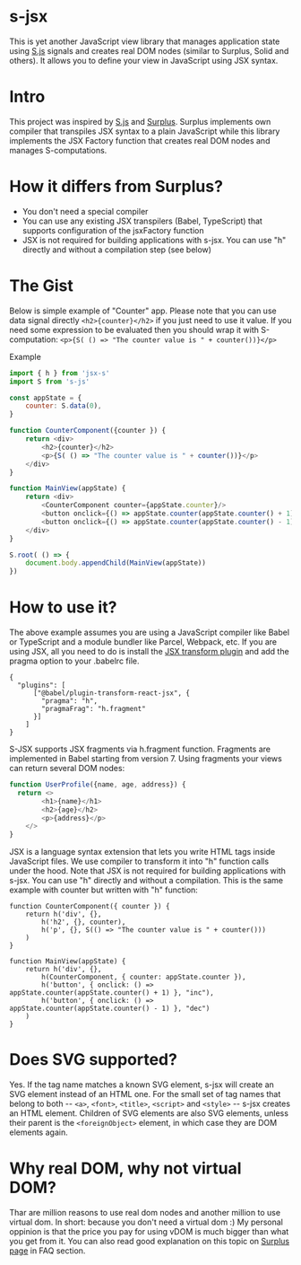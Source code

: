 # s-jsx
This is yet another JavaScript view library that manages application state using [S.js](https://github.com/adamhaile/S) signals and creates real DOM nodes (similar to Surplus, Solid and others).
It allows you to define your view in JavaScript using JSX syntax.

# Intro
This project was inspired by [S.js](https://github.com/adamhaile/S) and [Surplus](https://github.com/adamhaile/surplus).
Surplus implements own compiler that transpiles JSX syntax to a plain JavaScript while this library implements the JSX Factory function that creates real DOM nodes and manages S-computations. 

# How it differs from Surplus?
- You don't need a special compiler
- You can use any existing JSX transpilers (Babel, TypeScript) that supports configuration of the jsxFactory function
- JSX is not required for building applications with s-jsx. You can use "h" directly and without a compilation step (see below)

# The Gist

Below is simple example of "Counter" app. Please note that you can use data signal directly `<h2>{counter}</h2>` if you just need to use it value. 
If you need some expression to be evaluated then you should wrap it with S-computation: 
`<p>{S( () => "The counter value is " + counter())}</p>`

Example

```javascript
import { h } from 'jsx-s'
import S from 's-js'

const appState = {
    counter: S.data(0),
}

function CounterComponent({counter }) {
    return <div>        
        <h2>{counter}</h2>
        <p>{S( () => "The counter value is " + counter())}</p>
    </div>
}

function MainView(appState) {
    return <div>
        <CounterComponent counter={appState.counter}/>
        <button onclick={() => appState.counter(appState.counter() + 1)}>inc</button>
        <button onclick={() => appState.counter(appState.counter() - 1)}>dec</button>
    </div>
}

S.root( () => {
    document.body.appendChild(MainView(appState))
})
```
# How to use it?
The above example assumes you are using a JavaScript compiler like Babel or TypeScript and a module bundler like Parcel, Webpack, etc. If you are using JSX, all you need to do is install the [JSX transform plugin](https://babeljs.io/docs/en/babel-plugin-transform-react-jsx) and add the pragma option to your .babelrc file.
```
{
  "plugins": [
      ["@babel/plugin-transform-react-jsx", {
        "pragma": "h", 
        "pragmaFrag": "h.fragment"
      }]
    ]  
}
```
S-JSX supports JSX fragments via h.fragment function. Fragments are implemented in Babel starting from version 7. 
Using fragments your views can return several DOM nodes:
```JavaScript
function UserProfile({name, age, address}) {
  return <>
        <h1>{name}</h1>
        <h2>{age}</h2>
        <p>{address}</p>
    </>
}
```

JSX is a language syntax extension that lets you write HTML tags inside JavaScript files. We use compiler to transform it 
into "h" function calls under the hood. Note that JSX is not required for building applications with s-jsx.
You can use "h" directly and without a compilation. This is the same example with counter but written with "h" function:

```
function CounterComponent({ counter }) {
    return h('div', {},
        h('h2', {}, counter),
        h('p', {}, S(() => "The counter value is " + counter()))
    )
}

function MainView(appState) {
    return h('div', {},
        h(CounterComponent, { counter: appState.counter }),
        h('button', { onclick: () => appState.counter(appState.counter() + 1) }, "inc"),
        h('button', { onclick: () => appState.counter(appState.counter() - 1) }, "dec")
    )
}
```


# Does SVG supported?
Yes.
If the tag name matches a known SVG element, s-jsx will create an SVG element instead of an HTML one. For the small set of tag names that belong to both -- `<a>`, `<font>`, `<title>`, `<script>` and `<style>` -- s-jsx creates an HTML element.
Children of SVG elements are also SVG elements, unless their parent is the `<foreignObject>` element, in which case they are DOM elements again.

# Why real DOM, why not virtual DOM?
Thar are million reasons to use real dom nodes and another million to use virtual dom.
In short:  because you don't need a virtual dom :)
My personal oppinion is that the price you pay for using vDOM is much bigger than what you get from it.
You can also read good explanation on this topic on [Surplus page](https://github.com/adamhaile/surplus) in FAQ section.
